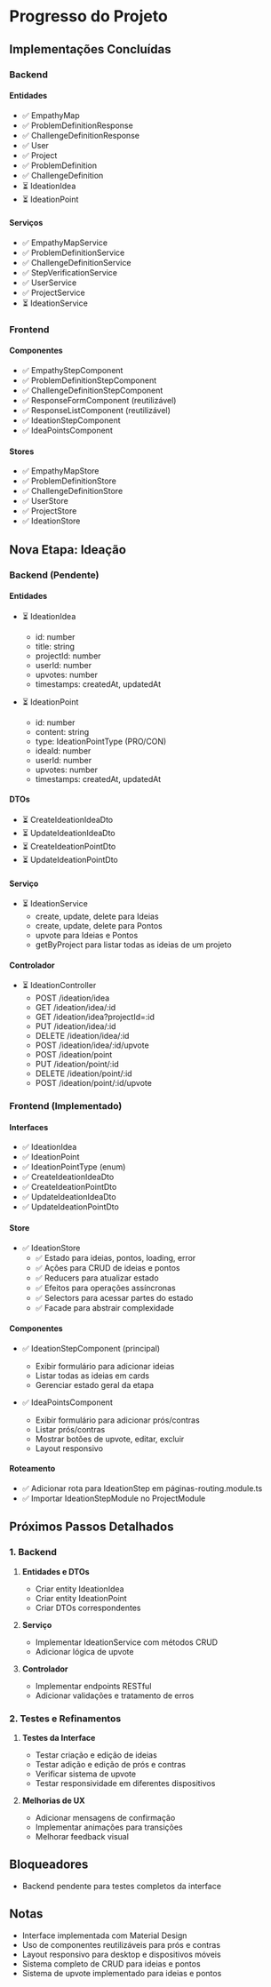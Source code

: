 # Progresso do Projeto

## Implementações Concluídas

### Backend

#### Entidades

- ✅ EmpathyMap
- ✅ ProblemDefinitionResponse
- ✅ ChallengeDefinitionResponse
- ✅ User
- ✅ Project
- ✅ ProblemDefinition
- ✅ ChallengeDefinition
- ⏳ IdeationIdea
- ⏳ IdeationPoint

#### Serviços

- ✅ EmpathyMapService
- ✅ ProblemDefinitionService
- ✅ ChallengeDefinitionService
- ✅ StepVerificationService
- ✅ UserService
- ✅ ProjectService
- ⏳ IdeationService

### Frontend

#### Componentes

- ✅ EmpathyStepComponent
- ✅ ProblemDefinitionStepComponent
- ✅ ChallengeDefinitionStepComponent
- ✅ ResponseFormComponent (reutilizável)
- ✅ ResponseListComponent (reutilizável)
- ✅ IdeationStepComponent
- ✅ IdeaPointsComponent

#### Stores

- ✅ EmpathyMapStore
- ✅ ProblemDefinitionStore
- ✅ ChallengeDefinitionStore
- ✅ UserStore
- ✅ ProjectStore
- ✅ IdeationStore

## Nova Etapa: Ideação

### Backend (Pendente)

#### Entidades

- ⏳ IdeationIdea

  - id: number
  - title: string
  - projectId: number
  - userId: number
  - upvotes: number
  - timestamps: createdAt, updatedAt

- ⏳ IdeationPoint
  - id: number
  - content: string
  - type: IdeationPointType (PRO/CON)
  - ideaId: number
  - userId: number
  - upvotes: number
  - timestamps: createdAt, updatedAt

#### DTOs

- ⏳ CreateIdeationIdeaDto
- ⏳ UpdateIdeationIdeaDto
- ⏳ CreateIdeationPointDto
- ⏳ UpdateIdeationPointDto

#### Serviço

- ⏳ IdeationService
  - create, update, delete para Ideias
  - create, update, delete para Pontos
  - upvote para Ideias e Pontos
  - getByProject para listar todas as ideias de um projeto

#### Controlador

- ⏳ IdeationController
  - POST /ideation/idea
  - GET /ideation/idea/:id
  - GET /ideation/idea?projectId=:id
  - PUT /ideation/idea/:id
  - DELETE /ideation/idea/:id
  - POST /ideation/idea/:id/upvote
  - POST /ideation/point
  - PUT /ideation/point/:id
  - DELETE /ideation/point/:id
  - POST /ideation/point/:id/upvote

### Frontend (Implementado)

#### Interfaces

- ✅ IdeationIdea
- ✅ IdeationPoint
- ✅ IdeationPointType (enum)
- ✅ CreateIdeationIdeaDto
- ✅ CreateIdeationPointDto
- ✅ UpdateIdeationIdeaDto
- ✅ UpdateIdeationPointDto

#### Store

- ✅ IdeationStore
  - ✅ Estado para ideias, pontos, loading, error
  - ✅ Ações para CRUD de ideias e pontos
  - ✅ Reducers para atualizar estado
  - ✅ Efeitos para operações assíncronas
  - ✅ Selectors para acessar partes do estado
  - ✅ Facade para abstrair complexidade

#### Componentes

- ✅ IdeationStepComponent (principal)

  - Exibir formulário para adicionar ideias
  - Listar todas as ideias em cards
  - Gerenciar estado geral da etapa

- ✅ IdeaPointsComponent

  - Exibir formulário para adicionar prós/contras
  - Listar prós/contras
  - Mostrar botões de upvote, editar, excluir
  - Layout responsivo

#### Roteamento

- ✅ Adicionar rota para IdeationStep em páginas-routing.module.ts
- ✅ Importar IdeationStepModule no ProjectModule

## Próximos Passos Detalhados

### 1. Backend

1. **Entidades e DTOs**

   - Criar entity IdeationIdea
   - Criar entity IdeationPoint
   - Criar DTOs correspondentes

2. **Serviço**

   - Implementar IdeationService com métodos CRUD
   - Adicionar lógica de upvote

3. **Controlador**
   - Implementar endpoints RESTful
   - Adicionar validações e tratamento de erros

### 2. Testes e Refinamentos

1. **Testes da Interface**

   - Testar criação e edição de ideias
   - Testar adição e edição de prós e contras
   - Verificar sistema de upvote
   - Testar responsividade em diferentes dispositivos

2. **Melhorias de UX**
   - Adicionar mensagens de confirmação
   - Implementar animações para transições
   - Melhorar feedback visual

## Bloqueadores

- Backend pendente para testes completos da interface

## Notas

- Interface implementada com Material Design
- Uso de componentes reutilizáveis para prós e contras
- Layout responsivo para desktop e dispositivos móveis
- Sistema completo de CRUD para ideias e pontos
- Sistema de upvote implementado para ideias e pontos
